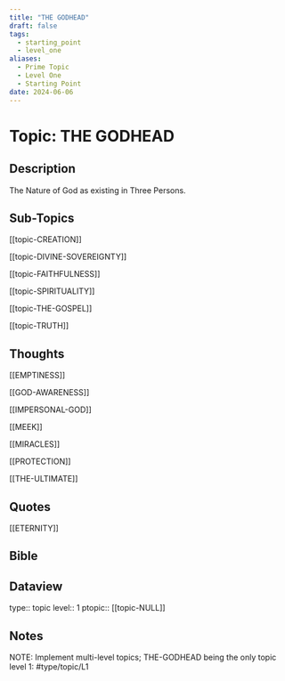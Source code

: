 ```yaml
---
title: "THE GODHEAD"
draft: false
tags:
  - starting_point
  - level_one
aliases:
  - Prime Topic
  - Level One
  - Starting Point
date: 2024-06-06
---
```

# Topic: THE GODHEAD
## Description
The Nature of God as existing in Three Persons.

## Sub-Topics
[[topic-CREATION]]

[[topic-DIVINE-SOVEREIGNTY]]

[[topic-FAITHFULNESS]]

[[topic-SPIRITUALITY]]

[[topic-THE-GOSPEL]]

[[topic-TRUTH]]

## Thoughts
[[EMPTINESS]]

[[GOD-AWARENESS]]

[[IMPERSONAL-GOD]]

[[MEEK]]

[[MIRACLES]]

[[PROTECTION]]

[[THE-ULTIMATE]]

## Quotes
[[ETERNITY]]

## Bible

## Dataview
type:: topic
level:: 1
ptopic:: [[topic-NULL]]

## Notes
NOTE: Implement multi-level topics; THE-GODHEAD being the only topic level 1: #type/topic/L1